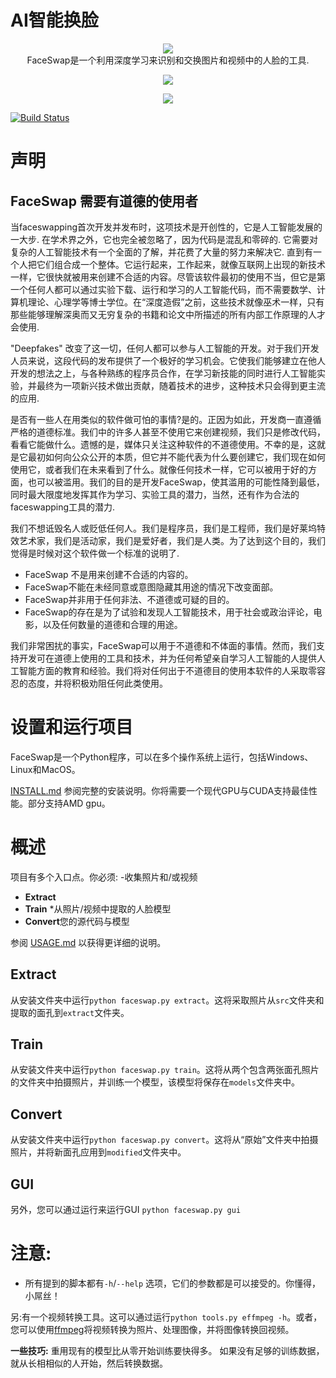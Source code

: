 # AI智能换脸
<p align="center">
  <a href="https://faceswap.dev"><img src="https://i.imgur.com/zHvjHnb.png"></img></a>
<br />FaceSwap是一个利用深度学习来识别和交换图片和视频中的人脸的工具.
</p>
<p align="center">
<img src = "https://i.imgur.com/nWHFLDf.jpg"></img>
</p>

<p align="center">
<a href="https://www.patreon.com/bePatron?u=23238350"><img src="https://c5.patreon.com/external/logo/become_a_patron_button.png"></img></a>
</p>

[![Build Status](https://travis-ci.org/deepfakes/faceswap.svg?branch=master)](https://travis-ci.org/deepfakes/faceswap)

# 声明

## FaceSwap 需要有道德的使用者

当faceswapping首次开发并发布时，这项技术是开创性的，它是人工智能发展的一大步. 在学术界之外，它也完全被忽略了，因为代码是混乱和零碎的. 它需要对复杂的人工智能技术有一个全面的了解，并花费了大量的努力来解决它. 直到有一个人把它们组合成一个整体。它运行起来，工作起来，就像互联网上出现的新技术一样，它很快就被用来创建不合适的内容。尽管该软件最初的使用不当，但它是第一个任何人都可以通过实验下载、运行和学习的人工智能代码，而不需要数学、计算机理论、心理学等博士学位。在“深度造假”之前，这些技术就像巫术一样，只有那些能够理解深奥而又无穷复杂的书籍和论文中所描述的所有内部工作原理的人才会使用.

"Deepfakes" 改变了这一切，任何人都可以参与人工智能的开发。对于我们开发人员来说，这段代码的发布提供了一个极好的学习机会。它使我们能够建立在他人开发的想法之上，与各种熟练的程序员合作，在学习新技能的同时进行人工智能实验，并最终为一项新兴技术做出贡献，随着技术的进步，这种技术只会得到更主流的应用.

是否有一些人在用类似的软件做可怕的事情?是的。正因为如此，开发商一直遵循严格的道德标准。我们中的许多人甚至不使用它来创建视频，我们只是修改代码，看看它能做什么。遗憾的是，媒体只关注这种软件的不道德使用。不幸的是，这就是它最初如何向公众公开的本质，但它并不能代表为什么要创建它，我们现在如何使用它，或者我们在未来看到了什么。就像任何技术一样，它可以被用于好的方面，也可以被滥用。我们的目的是开发FaceSwap，使其滥用的可能性降到最低，同时最大限度地发挥其作为学习、实验工具的潜力，当然，还有作为合法的faceswapping工具的潜力.

我们不想诋毁名人或贬低任何人。我们是程序员，我们是工程师，我们是好莱坞特效艺术家，我们是活动家，我们是爱好者，我们是人类。为了达到这个目的，我们觉得是时候对这个软件做一个标准的说明了.

- FaceSwap 不是用来创建不合适的内容的。
- FaceSwap不能在未经同意或意图隐藏其用途的情况下改变面部。
- FaceSwap并非用于任何非法、不道德或可疑的目的。
- FaceSwap的存在是为了试验和发现人工智能技术，用于社会或政治评论，电影，以及任何数量的道德和合理的用途。

我们非常困扰的事实，FaceSwap可以用于不道德和不体面的事情。然而，我们支持开发可在道德上使用的工具和技术，并为任何希望亲自学习人工智能的人提供人工智能方面的教育和经验。我们将对任何出于不道德目的使用本软件的人采取零容忍的态度，并将积极劝阻任何此类使用。

# 设置和运行项目
FaceSwap是一个Python程序，可以在多个操作系统上运行，包括Windows、Linux和MacOS。

[INSTALL.md](INSTALL.md) 参阅完整的安装说明。你将需要一个现代GPU与CUDA支持最佳性能。部分支持AMD gpu。

# 概述
项目有多个入口点。你必须:
-收集照片和/或视频
- **Extract**
- **Train** *从照片/视频中提取的人脸模型
- **Convert**您的源代码与模型


参阅 [USAGE.md](USAGE.md) 以获得更详细的说明。

## Extract
从安装文件夹中运行`python faceswap.py extract`。这将采取照片从`src`文件夹和提取的面孔到`extract`文件夹。

## Train
从安装文件夹中运行`python faceswap.py train`。这将从两个包含两张面孔照片的文件夹中拍摄照片，并训练一个模型，该模型将保存在`models`文件夹中。

## Convert
从安装文件夹中运行`python faceswap.py convert`。这将从“原始”文件夹中拍摄照片，并将新面孔应用到`modified`文件夹中。

## GUI
另外，您可以通过运行来运行GUI `python faceswap.py gui`

# 注意:
- 所有提到的脚本都有`-h`/`--help` 选项，它们的参数都是可以接受的。你懂得，小屌丝！

另:有一个视频转换工具。这可以通过运行`python tools.py effmpeg -h`。或者，您可以使用[ffmpeg](https://www.ffmpeg.org)将视频转换为照片、处理图像，并将图像转换回视频。


**一些技巧:**
重用现有的模型比从零开始训练要快得多。
如果没有足够的训练数据，就从长相相似的人开始，然后转换数据。

